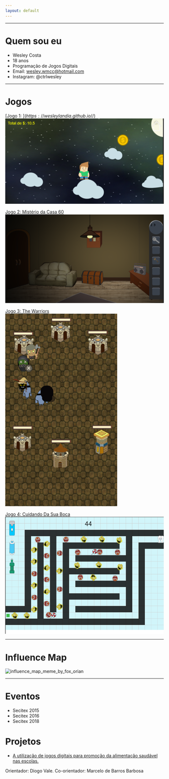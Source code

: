 ```yaml
---
layout: default
---
```


* * *
# Quem sou eu  
- Wesley Costa
- 18 anos
- Programação de Jogos Digitais  
- Email: wesley.wmcc@hotmail.com
- Instagram: @ctrlwesley

* * *

# Jogos
[Jogo 1: $](https://wesleylandia.github.io/$/) 
![JOGO1](https://github.com/wesleylandia/wesleylandia.github.io/blob/master/JOGO1.PNG)  

[Jogo 2: Mistério da Casa 60](https://wesleylandia.github.io/Oficina2/)  
![CASA](https://github.com/wesleylandia/wesleylandia.github.io/blob/master/CASA.PNG)  

[Jogo 3: The Warriors](https://leonardofelipe.github.io/WarriorsWar/)  
![CLASH](https://github.com/wesleylandia/wesleylandia.github.io/blob/master/CLASH.PNG)  

[Jogo 4: Cuidando Da Sua Boca](https://wesleylandia.github.io/CuidedasuaBoca/)  
![BOCA](https://github.com/wesleylandia/wesleylandia.github.io/blob/master/BOCA.PNG)  

* * *

# Influence Map
![influence_map_meme_by_fox_orian](https://github.com/wesleylandia/wesleylandia.github.io/blob/master/influence_map_meme_by_fox_orian.jpg)  

* * *  

# Eventos  

- Secitex 2015
- Secitex 2016
- Secitex 2018

# Projetos

- [A utilização de jogos digitais para promoção da alimentação saudável nas escolas.](wesleylandia.github.io/umdiacomcarlinha) 

Orientador: Diogo Vale. Co-orientador: Marcelo de Barros Barbosa
